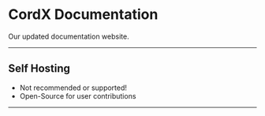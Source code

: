 # CordX Documentation

Our updated documentation website.

---

## Self Hosting

-   Not recommended or supported!
-   Open-Source for user contributions

---
